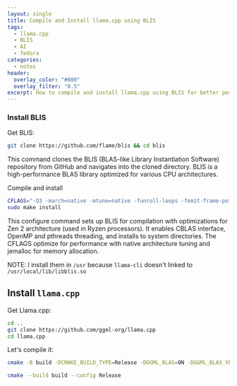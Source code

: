 ```yaml
---
layout: single
title: Compile and Install llama.cpp using BLIS
tags:
  - llama.cpp
  - BLIS
  - AI
  - fedora
categories:
  - notes
header:
  overlay_color: "#000"
  overlay_filter: "0.5"
excerpt: How to compile and install llama.cpp using BLIS for better performance on old Ryzen laptop.
---
```


### Install BLIS

Get BLIS:

```bash
git clone https://github.com/flame/blis && cd blis
```

This command clones the BLIS (BLAS-like Library Instantiation Software) repository from GitHub and navigates into the cloned directory. BLIS is a high-performance BLAS library optimized for various CPU architectures.

Compile and install

```bash
CFLAGS="-O3 -march=native -mtune=native -funroll-loops -fomit-frame-pointer" LDFLAGS="-ljemalloc" ./configure --prefix=/usr --libdir=/usr/lib64 --enable-cblas  -t openmp,pthreads zen2
sudo make install
```

This configure command sets up BLIS for compilation with optimizations for Zen 2 architecture (used in Ryzen processors). It enables CBLAS interface, OpenMP and pthreads threading, and installs to system directories. The CFLAGS optimize for performance with native architecture tuning and jemalloc for memory allocation.

NOTE:
I install them in `/usr` because `llama-cli` doesn't linked to `/usr/local/lib/libblis.so`


## Install `llama.cpp`

Get Llama.cpp:

```bash
cd ..
git clone https://github.com/ggml-org/llama.cpp
cd llama.cpp
```

Let's compile it:

```bash
cmake -B build -DCMAKE_BUILD_TYPE=Release -DGGML_BLAS=ON -DGGML_BLAS_VENDOR=FLAME  -DCMAKE_C_FLAGS="-O3 -march=znver2 -mtune=znver2 -fPIC" -DCMAKE_CXX_FLAGS="-O3 -march=znver2 -mtune=znver2 -fPIC" -DCMAKE_EXE_LINKER_FLAGS="-lblis -ljemalloc"

cmake --build build --config Release
```

